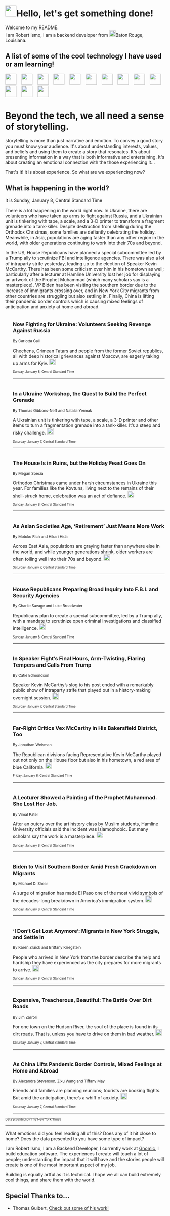 <h1><img src="https://emojis.slackmojis.com/emojis/images/1643514375/3493/hot-coffee.gif?1643514375" width="35"/>Hello, let's get something done!</h1>

<p>Welcome to my README.<br/>
I am Robert Ismo, I am a backend developer from <img src="https://emojis.slackmojis.com/emojis/images/1638395689/50435/moulin_rouge.png?1638395689" width="20"/>Baton Rouge, Louisiana.</p>
<h2>A list of some of the cool technology I have used or am learning!</h2>
<p>
<img src="https://emojis.slackmojis.com/emojis/images/1643516091/21142/meow_bongotap.gif?1643516091" width="35" alt="">
<img src="https://img.shields.io/badge/Favorite%20Frontend%20Framework-SvelteKit-f83903" alt="">
<img src="https://img.shields.io/badge/Second%20Favorite-Vue-40b581" alt="">
<img src="https://img.shields.io/badge/Most%20Used%20Runtime-Nodejs-78b061" alt="">
<img src="https://emojis.slackmojis.com/emojis/images/1643517416/34482/fire.gif?1643517416" width="35" alt="">
<img src="https://img.shields.io/badge/Javascript%20But%20Better-Typescript-0078ca" alt="">
<img src="https://img.shields.io/badge/Favorite%20Language-Elixir-3e244d" alt="">
<img src="https://img.shields.io/badge/Containerize%20Everything-Docker-6ac9ef" alt="">
<img src="https://emojis.slackmojis.com/emojis/images/1643514596/5999/meow_party.gif?1643514596" width="35" alt="">
<img src="https://img.shields.io/badge/API%20Love%20Language-Graphql-de32a5" alt="">
<img src="https://img.shields.io/badge/Our%20Favorite%20Version%20Controller-Git-e94f33" alt="">
<img src="https://img.shields.io/badge/Favorite%20Database-Redis-d42d1d" alt="">
<img src="https://emojis.slackmojis.com/emojis/images/1643514559/5584/deployparrot.gif?1643514559" width="35" alt="">
<img src="https://img.shields.io/badge/Container%20Interstate-RabbitMQ-f66200" alt="">
<img src="https://img.shields.io/badge/Gotta%20Learn-Kubernetes-316adf" alt="">
<img src="https://img.shields.io/badge/Really%20Mature%20Now-WASM-654fef" alt="">
<img src="https://emojis.slackmojis.com/emojis/images/1666642497/61942/dance_vibe.gif?1666642497" width="35" alt="">
<img src="https://img.shields.io/badge/For%20My%20M1-ARM64-657d96" alt="">
<img src="https://img.shields.io/badge/Loving%20This%20So%20Much-TailwindCSS-17bcb5" alt="">
<img src="https://img.shields.io/badge/Cool%20Build%20Tool-Vite-f9cb24" alt="">
<img src="https://emojis.slackmojis.com/emojis/images/1669231376/62819/working-on-it.gif?1669231376" width="35" alt="">
<img src="https://img.shields.io/badge/Fun%20and%20Easy%20Database-MongoDB-5f8c49" alt="">
<img src="https://img.shields.io/badge/JS%20Life%20Support-NPM-c73737" alt="">
<img src="https://img.shields.io/badge/I%20Liked%20It-DynamoDB-0073b9" alt="">
<img src="https://emojis.slackmojis.com/emojis/images/1643514045/46/question.gif?1643514045" width="35" alt="">
<img src="https://img.shields.io/badge/cool-React-60d6f9" alt="">
<img src="https://img.shields.io/badge/Future%20Big%20Project-Lambda-f37e00" alt="">
<img src="https://img.shields.io/badge/NPM%20But%20Better-PNPM-f1aa07" alt="">
<img src="https://emojis.slackmojis.com/emojis/images/1643514943/9662/fbwow.gif?1643514943" width="35" alt="">
<img src="https://img.shields.io/badge/First%20Language-C-662079" alt="">
<img src="https://img.shields.io/badge/Where%20I%20Deploy%20Frontend-Vercel-000000" alt="">
<img src="https://img.shields.io/badge/Who%20Does%20not%20Want%20an%20App-Swift-f9492a" alt="">
<img src="https://emojis.slackmojis.com/emojis/images/1643514058/151/javascript.png?1643514058" width="35" alt="">
<img src="https://img.shields.io/badge/cool-Python-fbd542" alt="">
<img src="https://img.shields.io/badge/Favorite%20Something-Stripe-656cdc" alt="">
<img src="https://img.shields.io/badge/Of%20Course-HTML5-ed6327" alt="">
<img src="https://emojis.slackmojis.com/emojis/images/1660415405/60731/bomb.gif?1660415405" width="35" alt="">
<img src="https://img.shields.io/badge/hate-CSS-2964ec" alt="">
<img src="https://img.shields.io/badge/Learning-CircleCI-141215" alt="">
<img src="https://img.shields.io/badge/Learning-Rust-fbbb3b" alt="">
<img src="https://emojis.slackmojis.com/emojis/images/1660415397/60712/writing-hand.gif?1660415397" width="35" alt="">
<img src="https://img.shields.io/badge/Dev%20Browser%20of%20Choice-Firefox-cc4e26" alt="">
<img src="https://img.shields.io/badge/Recoverying%20From%20Windows-UNIX-1781e3" alt="">
<img src="https://img.shields.io/badge/LOVE-LogSeq-90c1c2" alt="">
<img src="https://emojis.slackmojis.com/emojis/images/1643514066/223/kirby.gif?1643514066" width="35" alt="">
<img src="https://img.shields.io/badge/Daily%20Driver-MacOS-e6e6e8" alt="">
<img src="https://img.shields.io/badge/Git%20Server-Github-000000" alt="">
<img src="https://img.shields.io/badge/enjoyable-EC2-f17428" alt="">
<img src="https://emojis.slackmojis.com/emojis/images/1643514239/2069/excited.gif?1643514239" width="35" alt="">
</p>
<h1>Beyond the tech, we all need a sense of storytelling.</h1>
<p>storytelling is more than just narrative and emotion. To convey a good story you must know your audience. It's about understanding interests, values, and beliefs and using them to create a story that resonates. It's about presenting information in a way that is both informative and entertaining. It's about creating an emotional connection with the those experiencing it...</p>
<p>That's it! it is about experience. So what are we experiencing now?</p>
<h2>What is happening in the world?</h2>
<p>It is Sunday, January 8, Central Standard Time</p>
<p>
There is a lot happening in the world right now. In Ukraine, there are volunteers who have taken up arms to fight against Russia, and a Ukrainian unit is tinkering with tape, a scale, and a 3-D printer to transform a fragment grenade into a tank-killer. Despite destruction from shelling during the Orthodox Christmas, some families are defiantly celebrating the holiday. Meanwhile, in Asia, populations are aging faster than any other region in the world, with older generations continuing to work into their 70s and beyond. 

In the US, House Republicans have planned a special subcommittee led by a Trump ally to scrutinize FBI and intelligence agencies. There was also a lot of intraparty strife yesterday, leading up to the election of Speaker Kevin McCarthy. There has been some criticism over him in his hometown as well; particularly after a lecturer at Hamline University lost her job for displaying an artwork of the Prophet Muhammad (which many scholars say is a masterpiece). VP Biden has been visiting the southern border due to the increase of immigrants crossing over, and in New York City migrants from other countries are struggling but also settling in. Finally, China is lifting their pandemic border controls which is causing mixed feelings of anticipation and anxiety at home and abroad.</p>
<ol>
<img src="https://img.shields.io/badge/-world-blue" alt="">
<h3>Now Fighting for Ukraine: Volunteers Seeking Revenge Against Russia</h3>
<sub>By Carlotta Gall</sub>
<p>Chechens, Crimean Tatars and people from the former Soviet republics, all with deep historical grievances against Moscow, are eagerly taking up arms for Kyiv.  <a href="https://nyti.ms/3ZnhB7S"><img src="https://developer.nytimes.com/files/poweredby_nytimes_30b.png?v=1583354208352" height="20"></a></p>
<sub><sub>Sunday, January 8, Central Standard Time</sub></sub>
<hr/>
<img src="https://img.shields.io/badge/-world-blue" alt="">
<h3>In a Ukraine Workshop, the Quest to Build the Perfect Grenade</h3>
<sub>By Thomas Gibbons-Neff and Natalia Yermak</sub>
<p>A Ukrainian unit is tinkering with tape, a scale, a 3-D printer and other items to turn a fragmentation grenade into a tank-killer. It’s a steep and risky challenge.  <a href="https://nyti.ms/3iqiyvt"><img src="https://developer.nytimes.com/files/poweredby_nytimes_30b.png?v=1583354208352" height="20"></a></p>
<sub><sub>Saturday, January 7, Central Standard Time</sub></sub>
<hr/>
<img src="https://img.shields.io/badge/-world-blue" alt="">
<h3>The House Is in Ruins, but the Holiday Feast Goes On</h3>
<sub>By Megan Specia</sub>
<p>Orthodox Christmas came under harsh circumstances in Ukraine this year. For families like the Kovtuns, living next to the remains of their shell-struck home, celebration was an act of defiance.  <a href="https://nyti.ms/3vNdNze"><img src="https://developer.nytimes.com/files/poweredby_nytimes_30b.png?v=1583354208352" height="20"></a></p>
<sub><sub>Sunday, January 8, Central Standard Time</sub></sub>
<hr/>
<img src="https://img.shields.io/badge/-world-blue" alt="">
<h3>As Asian Societies Age, ‘Retirement’ Just Means More Work</h3>
<sub>By Motoko Rich and Hikari Hida</sub>
<p>Across East Asia, populations are graying faster than anywhere else in the world, and while younger generations shrink, older workers are often toiling well into their 70s and beyond.  <a href="https://nyti.ms/3CttBuE"><img src="https://developer.nytimes.com/files/poweredby_nytimes_30b.png?v=1583354208352" height="20"></a></p>
<sub><sub>Saturday, January 7, Central Standard Time</sub></sub>
<hr/>
<img src="https://img.shields.io/badge/-us-blue" alt="">
<h3>House Republicans Preparing Broad Inquiry Into F.B.I. and Security Agencies</h3>
<sub>By Charlie Savage and Luke Broadwater</sub>
<p>Republicans plan to create a special subcommittee, led by a Trump ally, with a mandate to scrutinize open criminal investigations and classified intelligence.  <a href="https://nyti.ms/3CxAMlz"><img src="https://developer.nytimes.com/files/poweredby_nytimes_30b.png?v=1583354208352" height="20"></a></p>
<sub><sub>Sunday, January 8, Central Standard Time</sub></sub>
<hr/>
<img src="https://img.shields.io/badge/-us-blue" alt="">
<h3>In Speaker Fight’s Final Hours, Arm-Twisting, Flaring Tempers and Calls From Trump</h3>
<sub>By Catie Edmondson</sub>
<p>Speaker Kevin McCarthy’s slog to his post ended with a remarkably public show of intraparty strife that played out in a history-making overnight session.  <a href="https://nyti.ms/3Cy7mUt"><img src="https://developer.nytimes.com/files/poweredby_nytimes_30b.png?v=1583354208352" height="20"></a></p>
<sub><sub>Saturday, January 7, Central Standard Time</sub></sub>
<hr/>
<img src="https://img.shields.io/badge/-us-blue" alt="">
<h3>Far-Right Critics Vex McCarthy in His Bakersfield District, Too</h3>
<sub>By Jonathan Weisman</sub>
<p>The Republican divisions facing Representative Kevin McCarthy played out not only on the House floor but also in his hometown, a red area of blue California.  <a href="https://nyti.ms/3WQMXSU"><img src="https://developer.nytimes.com/files/poweredby_nytimes_30b.png?v=1583354208352" height="20"></a></p>
<sub><sub>Friday, January 6, Central Standard Time</sub></sub>
<hr/>
<img src="https://img.shields.io/badge/-us-blue" alt="">
<h3>A Lecturer Showed a Painting of the Prophet Muhammad. She Lost Her Job.</h3>
<sub>By Vimal Patel</sub>
<p>After an outcry over the art history class by Muslim students, Hamline University officials said the incident was Islamophobic. But many scholars say the work is a masterpiece.  <a href="https://nyti.ms/3Xe7oZH"><img src="https://developer.nytimes.com/files/poweredby_nytimes_30b.png?v=1583354208352" height="20"></a></p>
<sub><sub>Sunday, January 8, Central Standard Time</sub></sub>
<hr/>
<img src="https://img.shields.io/badge/-us-blue" alt="">
<h3>Biden to Visit Southern Border Amid Fresh Crackdown on Migrants</h3>
<sub>By Michael D. Shear</sub>
<p>A surge of migration has made El Paso one of the most vivid symbols of the decades-long breakdown in America’s immigration system.  <a href="https://nyti.ms/3Gt9bmM"><img src="https://developer.nytimes.com/files/poweredby_nytimes_30b.png?v=1583354208352" height="20"></a></p>
<sub><sub>Sunday, January 8, Central Standard Time</sub></sub>
<hr/>
<img src="https://img.shields.io/badge/-nyregion-blue" alt="">
<h3>‘I Don’t Get Lost Anymore’: Migrants in New York Struggle, and Settle In</h3>
<sub>By Karen Zraick and Brittany Kriegstein</sub>
<p>People who arrived in New York from the border describe the help and hardship they have experienced as the city prepares for more migrants to arrive.  <a href="https://nyti.ms/3k1LOJH"><img src="https://developer.nytimes.com/files/poweredby_nytimes_30b.png?v=1583354208352" height="20"></a></p>
<sub><sub>Sunday, January 8, Central Standard Time</sub></sub>
<hr/>
<img src="https://img.shields.io/badge/-nyregion-blue" alt="">
<h3>Expensive, Treacherous, Beautiful: The Battle Over Dirt Roads</h3>
<sub>By Jim Zarroli</sub>
<p>For one town on the Hudson River, the soul of the place is found in its dirt roads. That is, unless you have to drive on them in bad weather.  <a href="https://nyti.ms/3GO72DR"><img src="https://developer.nytimes.com/files/poweredby_nytimes_30b.png?v=1583354208352" height="20"></a></p>
<sub><sub>Saturday, January 7, Central Standard Time</sub></sub>
<hr/>
<img src="https://img.shields.io/badge/-world-blue" alt="">
<h3>As China Lifts Pandemic Border Controls, Mixed Feelings at Home and Abroad</h3>
<sub>By Alexandra Stevenson, Zixu Wang and Tiffany May</sub>
<p>Friends and families are planning reunions; tourists are booking flights. But amid the anticipation, there’s a whiff of anxiety.  <a href="https://nyti.ms/3QwoTCj"><img src="https://developer.nytimes.com/files/poweredby_nytimes_30b.png?v=1583354208352" height="20"></a></p>
<sub><sub>Saturday, January 7, Central Standard Time</sub></sub>
<hr/>
</ol>
<a href="https://developer.nytimes.com"><sub><sub>Data provided by The New York Times</sub></sub></a>
<hr/>
<p>What emotions did you feel reading all of this? Does any of it hit close to home? Does the data presented to you have some type of impact?</p>
<p>I am Robert Ismo, I am a Backend Developer, I currently work at <a href="https://gnomic.education/">Gnomic</a>, I build education software. The experiences I create will touch a lot of people; understanding the impact that it will have and the stories people will create is one of the most important aspect of my job.</p>
<p>Building is equally artful as it is technical. I hope we all can build extremely cool things, and share them with the world.</p>
<h2>Special Thanks to...</h2>
<ul>
<li>Thomas Guibert, <a href="https://github.com/thmsgbrt/thmsgbrt">Check out some of his work!</a></li>
</ul>